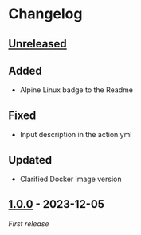 # Changelog

## [Unreleased]

## Added

- Alpine Linux badge to the Readme

## Fixed

- Input description in the action.yml

## Updated

- Clarified Docker image version

## [1.0.0] - 2023-12-05

_First release_

[Unreleased]: https://github.com/ReasonSoftware/action-pylint/compare/v1.0.0...HEAD
[1.0.0]: https://github.com/ReasonSoftware/action-pylint/releases/tag/v1.0.0
